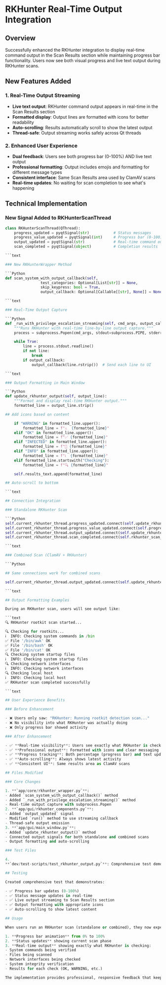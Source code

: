 # RKHunter Real-Time Output Integration

## Overview

Successfully enhanced the RKHunter integration to display real-time command output in the Scan
Results section while maintaining progress bar functionality. Users now see both visual progress and
live text output during RKHunter scans.

## New Features Added

### 1. Real-Time Output Streaming

- **Live text output**: RKHunter command output appears in real-time in the Scan Results section
- **Formatted display**: Output lines are formatted with icons for better readability
- **Auto-scrolling**: Results automatically scroll to show the latest output
- **Thread-safe**: Output streaming works safely across Qt threads

### 2. Enhanced User Experience

- **Dual feedback**: Users see both progress bar (0-100%) AND live text output
- **Professional formatting**: Output includes emojis and formatting for different message types
- **Consistent interface**: Same Scan Results area used by ClamAV scans
- **Real-time updates**: No waiting for scan completion to see what's happening

## Technical Implementation

### New Signal Added to RKHunterScanThread

````Python
class RKHunterScanThread(QThread):
    progress_updated = pyqtSignal(str)           # Status messages
    progress_value_updated = pyqtSignal(int)     # Progress bar (0-100)
    output_updated = pyqtSignal(str)             # Real-time command output  ← NEW
    scan_completed = pyqtSignal(object)          # Completion results

```text

### New RKHunterWrapper Method

```Python
def scan_system_with_output_callback(self,
                test_categories: Optional[List[str]] = None,
                skip_keypress: bool = True,
                output_callback: Optional[Callable[[str], None]] = None) -> RKHunterScanResult:

```text

### Real-Time Output Capture

```Python
def _run_with_privilege_escalation_streaming(self, cmd_args, output_callback, timeout):
    """Runs RKHunter with real-time line-by-line output capture."""
    process = subprocess.Popen(cmd_args, stdout=subprocess.PIPE, stderr=subprocess.STDOUT, text=True, bufsize=1)

    while True:
        line = process.stdout.readline()
        if not line:
            break
        if output_callback:
            output_callback(line.rstrip())  # Send each line to UI

```text

### Output Formatting in Main Window

```Python
def update_rkhunter_output(self, output_line):
    """Format and display real-time RKHunter output."""
    formatted_line = output_line.strip()

## Add icons based on content

    if "WARNING" in formatted_line.upper():
        formatted_line = f"⚠️  {formatted_line}"
    elif "OK" in formatted_line.upper():
        formatted_line = f"✅ {formatted_line}"
    elif "INFECTED" in formatted_line.upper():
        formatted_line = f"🚨 {formatted_line}"
    elif "INFO" in formatted_line.upper():
        formatted_line = f"ℹ️  {formatted_line}"
    elif formatted_line.startswith("Checking"):
        formatted_line = f"🔍 {formatted_line}"

    self.results_text.append(formatted_line)

## Auto-scroll to bottom

```text

## Connection Integration

### Standalone RKHunter Scan

```Python
self.current_rkhunter_thread.progress_updated.connect(self.update_rkhunter_progress)
self.current_rkhunter_thread.progress_value_updated.connect(self.progress_bar.setValue)
self.current_rkhunter_thread.output_updated.connect(self.update_rkhunter_output)  ← NEW
self.current_rkhunter_thread.scan_completed.connect(self.rkhunter_scan_completed)

```text

### Combined Scan (ClamAV + RKHunter)

```Python

## Same connections work for combined scans

self.current_rkhunter_thread.output_updated.connect(self.update_rkhunter_output)  ← NEW

```text

## Output Formatting Examples

During an RKHunter scan, users will see output like:

```text
🔍 RKHunter rootkit scan started...

🔍 Checking for rootkits...
ℹ️  INFO: Checking system commands in /bin
✅ File '/bin/awk' OK
✅ File '/bin/bash' OK
✅ File '/bin/cat' OK
🔍 Checking system startup files
ℹ️  INFO: Checking system startup files
🔍 Checking network interfaces
ℹ️  INFO: Checking network interfaces
🔍 Checking local host
ℹ️  INFO: Checking local host
✅ RKHunter scan completed successfully

```text

## User Experience Benefits

### Before Enhancement

- ❌ Users only saw: "RKHunter: Running rootkit detection scan..."
- ❌ No visibility into what RKHunter was actually doing
- ❌ Only progress bar showed activity

### After Enhancement

- ✅ **Real-time visibility**: Users see exactly what RKHunter is checking
- ✅ **Professional output**: Formatted with icons and clear messaging
- ✅ **Progress tracking**: Both percentage (progress bar) and text updates
- ✅ **Auto-scrolling**: Always shows latest activity
- ✅ **Consistent UI**: Same results area as ClamAV scans

## Files Modified

### Core Changes

1. **`app/core/rkhunter_wrapper.py`**:
- Added `scan_system_with_output_callback()` method
- Added `_run_with_privilege_escalation_streaming()` method
- Real-time output capture with subprocess.Popen
2. **`app/gui/rkhunter_components.py`**:
- Added `output_updated` signal
- Modified `run()` method to use streaming callback
- Thread-safe output emission
3. **`app/gui/main_window.py`**:
- Added `update_rkhunter_output()` method
- Connected output signals for both standalone and combined scans
- Output formatting and auto-scrolling

### Test Files

4.
**`dev/test-scripts/test_rkhunter_output.py`**: Comprehensive test demonstrating the new functionality

## Testing

Created comprehensive test that demonstrates:

- ✅ Progress bar updates (0-100%)
- ✅ Status message updates in real-time
- ✅ Live output streaming to Scan Results section
- ✅ Output formatting with appropriate icons
- ✅ Auto-scrolling to show latest content

## Usage

When users run an RKHunter scan (standalone or combined), they now experience:

1. **Progress bar animation** from 0% to 100%
2. **Status updates** showing current scan phase
3. **Real-time output** showing exactly what RKHunter is checking:
- System commands being verified
- Files being scanned
- Network interfaces being checked
- System integrity verification
- Results for each check (OK, WARNING, etc.)

The implementation provides professional, responsive feedback that keeps users informed throughout the entire rootkit detection process, making the scanning experience much more transparent and engaging.
````
